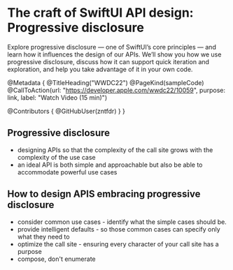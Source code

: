 # The craft of SwiftUI API design: Progressive disclosure

Explore progressive disclosure — one of SwiftUI’s core principles — and learn how it influences the design of our APIs. We’ll show you how we use progressive disclosure, discuss how it can support quick iteration and exploration, and help you take advantage of it in your own code.

@Metadata {
   @TitleHeading("WWDC22")
   @PageKind(sampleCode)
   @CallToAction(url: "https://developer.apple.com/wwdc22/10059", purpose: link, label: "Watch Video (15 min)")

   @Contributors {
      @GitHubUser(zntfdr)
   }
}



## Progressive disclosure

- designing APIs so that the complexity of the call site grows with the complexity of the use case
- an ideal API is both simple and approachable but also be able to accommodate powerful use cases

## How to design APIS embracing progressive disclosure

- consider common use cases - identify what the simple cases should be.
- provide intelligent defaults - so those common cases can specify only what they need to
- optimize the call site - ensuring every character of your call site has a purpose
- compose, don't enumerate